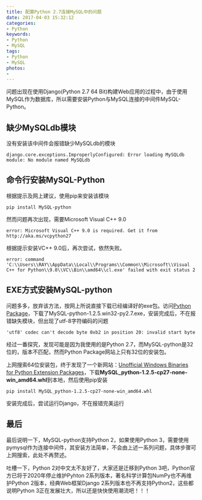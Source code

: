 ```yaml
---
title: 配置Python 2.7连接MySQL中的问题
date: 2017-04-03 15:32:12
categories:
- Python
keywords:
- Python
- MySQL
tags:
- Python
- MySQL
photos:
-
---
```


问题出现在使用Django(Python 2.7 64 Bit)构建Web应用的过程中，由于使用MySQL作为数据库，所以需要安装Python与MySQL连接的中间件MySQL-Python。

<!--more-->

## 缺少MySQLdb模块

没有安装该中间件会报错缺少MySQLdb的模块

```
django.core.exceptions.ImproperlyConfigured: Error loading MySQLdb module: No module named MySQLdb
```

## 命令行安装MySQL-Python

根据提示及网上建议，使用pip来安装该模块

```
pip install MySQL-python
```

然而问题再次出现，需要Microsoft Visual C++ 9.0

```
error: Microsoft Visual C++ 9.0 is required. Get it from http://aka.ms/vcpython27
```

根据提示安装VC++ 9.0后，再次尝试，依然失败。

```
error: command 'C:\\Users\\RAY\\AppData\\Local\\Programs\\Common\\Microsoft\\Visual C++ for Python\\9.0\\VC\\Bin\\amd64\\cl.exe' failed with exit status 2
```

## EXE方式安装MySQL-python

问题多多，放弃该方法，按网上所说直接下载已经编译好的exe包。访问[Python Package](https://pypi.python.org/pypi/MySQL-python/1.2.5)，下载了MySQL-python-1.2.5.win32-py2.7.exe，安装完成后，不在报错缺失模块，但出现了utf-8字符编码的问题

```
'utf8' codec can't decode byte 0xb2 in position 20: invalid start byte
```

经过一番探究，发现可能是因为我使用的是Python 2.7，而MySQL-python是32位的，版本不匹配，然而Python Package网站上只有32位的安装包。

上网搜索64位安装包，终于发现了一个新网站：[Unofficial Windows Binaries for Python Extension Packages](https://www.lfd.uci.edu/~gohlke/pythonlibs/#mysql-python)，下载**MySQL_python-1.2.5-cp27-none-win_amd64.whl**到本地，然后使用pip安装

```
pip install MySQL_python-1.2.5-cp27-none-win_amd64.whl
```
安装完成后，尝试运行Django，不在报错完美运行

## 最后

最后说明一下，MySQL-python支持Python 2，如果使用Python 3，需要使用pymysql作为连接中间件，其安装方法简单，不会由上述一系列问题，具体步骤可上网搜索，此处不再赘述。

吐槽一下，Python 2对中文太不友好了，大家还是迁移到Python 3吧，Python官方已将于2020年停止维护Pyhton 2系列版本，著名科学计算包NumPy也不再维护Python 2版本，经典Web框架Django 2系列版本也不再支持Python2，这些都说明Python 3正在发展壮大，所以还是快快使用潮流吧！！！
